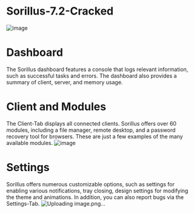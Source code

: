 # Sorillus-7.2-Cracked
![image](https://github.com/user-attachments/assets/8f013275-20b5-495e-955f-f806c5fce356)


# Dashboard
The Sorillus dashboard features a console that logs relevant information, such as successful tasks and errors. The dashboard also provides a summary of client, server, and memory usage.

# Client and Modules
The Client-Tab displays all connected clients. Sorillus offers over 60 modules, including a file manager, remote desktop, and a password recovery tool for browsers. These are just a few examples of the many available modules.
![image](https://github.com/user-attachments/assets/1ce807a7-a72c-46aa-b306-86604a40c8ac)

# Settings
Sorillus offers numerous customizable options, such as settings for enabling various notifications, tray closing, design settings for modifying the theme and animations. In addition, you can also report bugs via the Settings-Tab.
![Uploading image.png…]()

